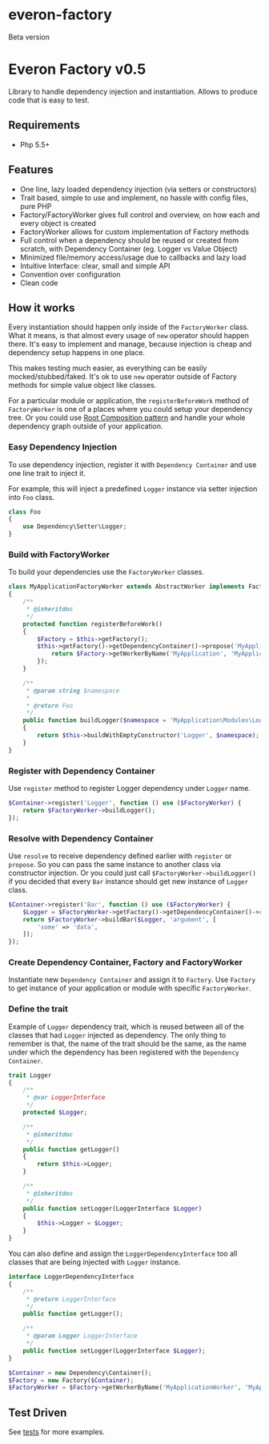 # everon-factory
Beta version

# Everon Factory v0.5
Library to handle dependency injection and instantiation. Allows to produce code that is easy to test.

## Requirements
* Php 5.5+

## Features
* One line, lazy loaded dependency injection (via setters or constructors)
* Trait based, simple to use and implement, no hassle with config files, pure PHP
* Factory/FactoryWorker gives full control and overview, on how each and every object is created
* FactoryWorker allows for custom implementation of Factory methods
* Full control when a dependency should be reused or created from scratch, with Dependency Container (eg. Logger vs Value Object)
* Minimized file/memory access/usage due to callbacks and lazy load
* Intuitive Interface: clear, small and simple API
* Convention over configuration
* Clean code

## How it works
Every instantiation should happen only inside of the ```FactoryWorker``` class.
What it means, is that almost every usage of ```new``` operator should happen there.
It's easy to implement and manage, because injection is cheap and dependency setup happens in one place.

This makes testing much easier, as everything can be easily mocked/stubbed/faked.
It's ok to use ```new``` operator outside of Factory methods for simple value object like classes.

For a particular module or application, the ```registerBeforeWork``` method  of ```FactoryWorker``` is one of a places where you could setup your dependency tree.
Or you could use [Root Composition pattern](http://blog.ploeh.dk/2011/07/28/CompositionRoot/) and handle your whole dependency graph outside of your application.

### Easy Dependency Injection
To use dependency injection, register it with ```Dependency Container``` and use one line trait to inject it.

For example, this will inject a predefined ```Logger``` instance via setter injection into ```Foo``` class.
```php
class Foo
{
    use Dependency\Setter\Logger;
}
```

### Build with FactoryWorker
To build your dependencies use the ```FactoryWorker``` classes.


```php
class MyApplicationFactoryWorker extends AbstractWorker implements FactoryFactoryWorkerInterface
{
    /**
     * @inheritdoc
     */
    protected function registerBeforeWork()
    {
        $Factory = $this->getFactory();
        $this->getFactory()->getDependencyContainer()->propose('MyApplicationFactoryWorker', function () use ($Factory) {
            return $Factory->getWorkerByName('MyApplication', 'MyApplication\Modules\Logger\Factory');
        });
    }

    /**
     * @param string $namespace
     *
     * @return Foo
     */
    public function buildLogger($namespace = 'MyApplication\Modules\Logger')
    {
        return $this->buildWithEmptyConstructor('Logger', $namespace);
    }
}

```

### Register with Dependency Container
Use ```register``` method to register Logger dependency under ```Logger``` name.

```php
$Container->register('Logger', function () use ($FactoryWorker) {
    return $FactoryWorker->buildLogger();
});
```

### Resolve with Dependency Container
Use ```resolve``` to receive dependency defined earlier with ```register``` or ```propose```.
So you can pass the same instance to another class via constructor injection.
Or you could just call ```$FactoryWorker->buildLogger()``` if you decided that every ```Bar``` instance should get
new instance of ```Logger``` class.


```php
$Container->register('Bar', function () use ($FactoryWorker) {
    $Logger = $FactoryWorker->getFactory()->getDependencyContainer()->resolve('Logger');
    return $FactoryWorker->buildBar($Logger, 'argument', [
        'some' => 'data',
    ]);
});
```

### Create Dependency Container, Factory and FactoryWorker
Instantiate new ```Dependency Container``` and assign it to ```Factory```.
Use ```Factory``` to get instance of your application or module with specific ```FactoryWorker```.

### Define the trait
Example of ```Logger``` dependency trait, which is reused between all of the classes that had ```Logger``` injected as dependency.
The only thing to remember is that, the name of the trait should be the same,
as the name under which the dependency has been registered with the ```Dependency Container```.


```php
trait Logger
{
    /**
     * @var LoggerInterface
     */
    protected $Logger;

    /**
     * @inheritdoc
     */
    public function getLogger()
    {
        return $this->Logger;
    }

    /**
     * @inheritdoc
     */
    public function setLogger(LoggerInterface $Logger)
    {
        $this->Logger = $Logger;
    }
}
```

You can also define and assign the ```LoggerDependencyInterface``` too all classes that are being injected with ```Logger``` instance.
```php
interface LoggerDependencyInterface
{
    /**
     * @return LoggerInterface
     */
    public function getLogger();

    /**
     * @param Logger LoggerInterface
     */
    public function setLogger(LoggerInterface $Logger);
}
```


```php
$Container = new Dependency\Container();
$Factory = new Factory($Container);
$FactoryWorker = $Factory->getWorkerByName('MyApplicationWorker', 'MyApplication\Modules\Logger\Factory');
```

## Test Driven
See [tests](https://github.com/oliwierptak/everon-factory/tree/development/tests/unit) for more examples.
